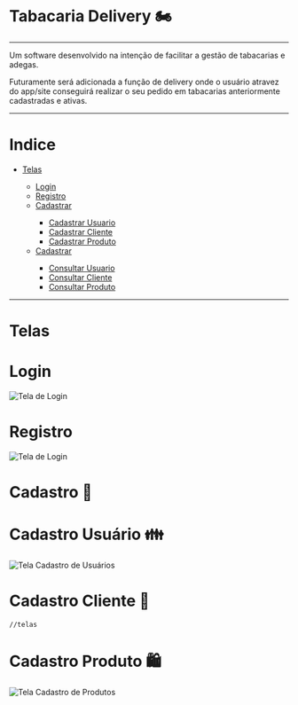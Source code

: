 # Tabacaria Delivery 🏍
<hr>
<p>Um software desenvolvido na intenção de facilitar a gestão de tabacarias e adegas.</p>
<p>Futuramente será adicionada a função de delivery onde o usuário atravez do app/site conseguirá realizar o seu pedido em tabacarias anteriormente cadastradas e ativas.</p>
<hr>

# Indice
<ul>
  <li><a href="#telas">Telas</li>
    <ul>
      <li><a href="#login">Login</a></li>
      <li><a href="#registro">Registro</a></li>
  <li><a href="#cadastro">Cadastrar</a></li>
  <ul>
    <li><a href="#cadastro-usuario-">Cadastrar Usuario</a></li>
    <li><a href="#cadastro-cliente-">Cadastrar Cliente</a></li>
    <li><a href="#cadastro-produto-">Cadastrar Produto</a></li>
  </ul>
  <li><a href="#consultar">Cadastrar</a></li>
  <ul>
    <li><a href="#consulta-usuario-">Consultar Usuario</a></li>
    <li><a href="#consulta-cliente-">Consultar Cliente</a></li>
    <li><a href="#consulta-produto-">Consultar Produto</a></li>
  </ul>
    </ul>
</ul>

<hr>

# Telas

# Login
<img src="https://user-images.githubusercontent.com/38227342/109853318-8b2c1e00-7c34-11eb-894f-85a9a3732b09.png" alt="Tela de Login">


# Registro
<img src="https://user-images.githubusercontent.com/38227342/109853424-a1d27500-7c34-11eb-8c68-24d57bf00551.png" alt="Tela de Login">

# Cadastro 📝

# Cadastro Usuário 👪
<img src="https://user-images.githubusercontent.com/38227342/109852132-35a34180-7c33-11eb-9d66-a9b124b82c4e.png" alt="Tela Cadastro de Usuários">

# Cadastro Cliente 🧐
    //telas
    
# Cadastro Produto 🛍
<img src="https://user-images.githubusercontent.com/38227342/109852230-5370a680-7c33-11eb-806c-66d0c25fb3c3.png" alt="Tela Cadastro de Produtos">
